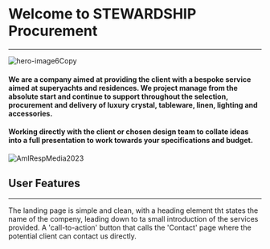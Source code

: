 # Welcome to STEWARDSHIP Procurement
____________________________________


![hero-image6Copy](https://user-images.githubusercontent.com/108287233/207607718-b65bffba-c738-4431-b817-de0833ecb888.jpg)
#### We are a company aimed at providing the client with a bespoke service aimed at superyachts and residences.   We project manage from the absolute start and continue to support throughout the selection, procurement and delivery of luxury crystal, tableware, linen, lighting and accessories. 
#### Working directly with the client or chosen design team to collate ideas into a full presentation to work towards your specifications and budget.
![AmIRespMedia2023](https://user-images.githubusercontent.com/108287233/210379365-0ff5cd11-9d38-43b8-8d3d-0eecf89ef780.png)


## User Features
_________________________________

The landing page is simple and clean, with a heading element tht states the name of the compeny, leading down to ta small introduction of the services provided.  A 'call-to-action' button that calls the 'Contact' page where the potential client can contact us directly. 

